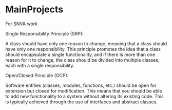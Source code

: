# MainProjects

For SNVA work

Single Responsibility Principle (SRP):

A class should have only one reason to change, meaning that a class should have only one responsibility.
This principle promotes the idea that a class should encapsulate a single functionality, and if there is more than one reason for it to change, the class should be divided into multiple classes, each with a single responsibility.

Open/Closed Principle (OCP):

Software entities (classes, modules, functions, etc.) should be open for extension but closed for modification.
This means that you should be able to add new functionality to a system without altering its existing code. This is typically achieved through the use of interfaces and abstract classes.
